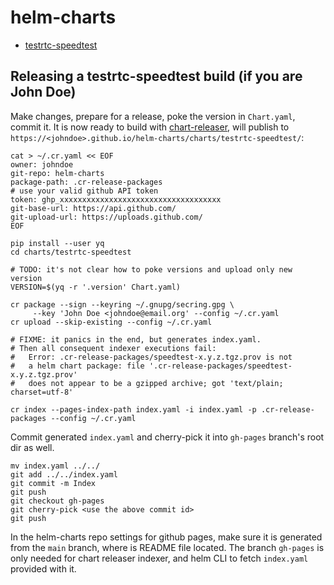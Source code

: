 # helm-charts

* [testrtc-speedtest](https://bogdando.github.io/helm-charts/charts/testrtc-speedtest/)

## Releasing a testrtc-speedtest build (if you are John Doe)

Make changes, prepare for a release, poke the version in `Chart.yaml`, commit it.
It is now ready to build with
[chart-releaser](https://github.com/helm/chart-releaser), will publish to
`https://<johndoe>.github.io/helm-charts/charts/testrtc-speedtest/`:
```
cat > ~/.cr.yaml << EOF
owner: johndoe
git-repo: helm-charts
package-path: .cr-release-packages
# use your valid github API token
token: ghp_xxxxxxxxxxxxxxxxxxxxxxxxxxxxxxxxxxxx
git-base-url: https://api.github.com/
git-upload-url: https://uploads.github.com/
EOF

pip install --user yq
cd charts/testrtc-speedtest

# TODO: it's not clear how to poke versions and upload only new version
VERSION=$(yq -r '.version' Chart.yaml)

cr package --sign --keyring ~/.gnupg/secring.gpg \
     --key 'John Doe <johndoe@email.org' --config ~/.cr.yaml
cr upload --skip-existing --config ~/.cr.yaml

# FIXME: it panics in the end, but generates index.yaml.
# Then all consequent indexer executions fail:
#   Error: .cr-release-packages/speedtest-x.y.z.tgz.prov is not
#   a helm chart package: file '.cr-release-packages/speedtest-x.y.z.tgz.prov'
#   does not appear to be a gzipped archive; got 'text/plain; charset=utf-8'

cr index --pages-index-path index.yaml -i index.yaml -p .cr-release-packages --config ~/.cr.yaml
```
Commit generated `index.yaml` and cherry-pick it into `gh-pages` branch's root dir as well.
```
mv index.yaml ../../
git add ../../index.yaml
git commit -m Index
git push
git checkout gh-pages
git cherry-pick <use the above commit id>
git push
```
In the helm-charts repo settings for github pages, make sure it is generated
from the `main` branch, where is README file located. The branch `gh-pages` is
only needed for chart releaser indexer, and helm CLI to fetch `index.yaml`
provided with it.
